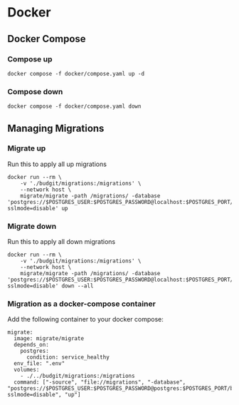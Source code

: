 # Docker

## Docker Compose

### Compose up

```
docker compose -f docker/compose.yaml up -d
```

### Compose down

```
docker compose -f docker/compose.yaml down
```

## Managing Migrations

### Migrate up

Run this to apply all up migrations
```
docker run --rm \
    -v './budgit/migrations:/migrations' \
    --network host \
    migrate/migrate -path /migrations/ -database 'postgres://$POSTGRES_USER:$POSTGRES_PASSWORD@localhost:$POSTGRES_PORT/budgit?sslmode=disable' up
```

### Migrate down

Run this to apply all down migrations
```
docker run --rm \
    -v './budgit/migrations:/migrations' \
    --network host \
    migrate/migrate -path /migrations/ -database 'postgres://$POSTGRES_USER:$POSTGRES_PASSWORD@localhost:$POSTGRES_PORT/budgit?sslmode=disable' down --all
```

### Migration as a docker-compose container

Add the following container to your docker compose:
```
migrate:
  image: migrate/migrate
  depends_on:
    postgres:
      condition: service_healthy
  env_file: ".env"
  volumes:
    - ./../budgit/migrations:/migrations
  command: ["-source", "file://migrations", "-database",  "postgres://$POSTGRES_USER:$POSTGRES_PASSWORD@postgres:$POSTGRES_PORT/budgit?sslmode=disable", "up"]
```